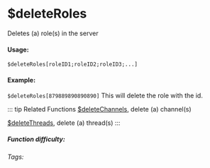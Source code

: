 # $deleteRoles
Deletes (a) role(s) in the server

#### Usage: 
`$deleteRoles[roleID1;roleID2;roleID3;...]`


#### Example:
`$deleteRoles[879889890890890]`
This will delete the role with the id.


::: tip Related Functions
[$deleteChannels](../Channel/deleteChannels.md), delete (a) channel(s)

[$deleteThreads](../Threads/deleteThreads.md), delete (a) thread(s)
:::

##### Function difficulty: <Badge type="tip" text="Easy" vertical="middle" /> 
###### Tags: <Badge type="tip" text="role" vertical="middle" /> <Badge type="tip" text="delete" vertical="middle" /> <Badge type="tip" text="delete role" vertical="middle" /> <Badge type="tip" text="remove role" vertical="middle" /> 